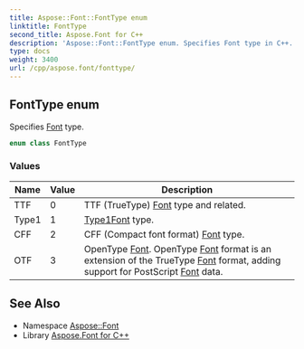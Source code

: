 ```yaml
---
title: Aspose::Font::FontType enum
linktitle: FontType
second_title: Aspose.Font for C++
description: 'Aspose::Font::FontType enum. Specifies Font type in C++.'
type: docs
weight: 3400
url: /cpp/aspose.font/fonttype/
---
```

## FontType enum


Specifies [Font](../font/) type.

```cpp
enum class FontType
```

### Values

| Name | Value | Description |
| --- | --- | --- |
| TTF | 0 | TTF (TrueType) [Font](../font/) type and related. |
| Type1 | 1 | [Type1](../../aspose.font.type1/)[Font](../font/) type. |
| CFF | 2 | CFF (Compact font format) [Font](../font/) type. |
| OTF | 3 | OpenType [Font](../font/). OpenType [Font](../font/) format is an extension of the TrueType [Font](../font/) format, adding support for PostScript [Font](../font/) data. |

## See Also

* Namespace [Aspose::Font](../)
* Library [Aspose.Font for C++](../../)
